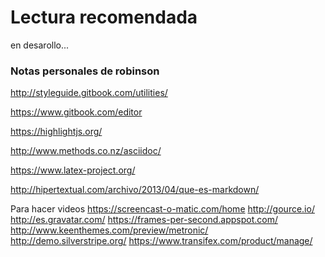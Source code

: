 # Lectura recomendada

en desarollo...


### Notas personales de robinson 
http://styleguide.gitbook.com/utilities/

https://www.gitbook.com/editor

https://highlightjs.org/

http://www.methods.co.nz/asciidoc/

https://www.latex-project.org/

http://hipertextual.com/archivo/2013/04/que-es-markdown/

Para hacer videos
https://screencast-o-matic.com/home
http://gource.io/
http://es.gravatar.com/
https://frames-per-second.appspot.com/
http://www.keenthemes.com/preview/metronic/
http://demo.silverstripe.org/
https://www.transifex.com/product/manage/











